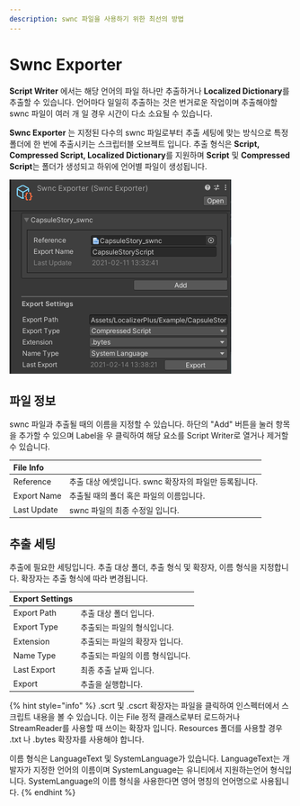 ```yaml
---
description: swnc 파일을 사용하기 위한 최선의 방법
---
```


# Swnc Exporter

**Script Writer** 에서는 해당 언어의 파일 하나만 추출하거나 **Localized Dictionary**를 추출할 수 있습니다. 언어마다 일일히 추출하는 것은 번거로운 작업이며 추출해야할 swnc 파일이 여러 개 일 경우 시간이 다소 소요될 수 있습니다.

**Swnc Exporter** 는 지정된 다수의 swnc 파일로부터 추출 세팅에 맞는 방식으로 특정 폴더에 한 번에 추출시키는 스크립터블 오브젝트 입니다. 추출 형식은 **Script, Compressed Script, Localized Dictionary**를 지원하며 **Script** 및 **Compressed Script**는 폴더가 생성되고 하위에 언어별 파일이 생성됩니다.

![Capsule Story &#xC608;&#xC81C;&#xC758; swnc &#xD30C;&#xC77C;](../.gitbook/assets/swnc_exporter_inspector.png)

## 파일 정보

swnc 파일과 추출될 때의 이름을 지정할 수 있습니다. 하단의 "Add" 버튼을 눌러 항목을 추가할 수 있으며 Label을 우 클릭하여 해당 요소를 Script Writer로 열거나 제거할 수 있습니다.

| File Info |  |
| :--- | :--- |
| Reference | 추출 대상 에셋입니다. swnc 확장자의 파일만 등록됩니다. |
| Export Name | 추출될 때의 폴더 혹은 파일의 이름입니다. |
| Last Update | swnc 파일의 최종 수정일 입니다. |

## 추출 세팅

추출에 필요한 세팅입니다. 추출 대상 폴더, 추출 형식 및 확장자, 이름 형식을 지정합니다. 확장자는 추출 형식에 따라 변경됩니다.

| Export Settings |  |
| :--- | :--- |
| Export Path | 추출 대상 폴더 입니다. |
| Export Type | 추출되는 파일의 형식입니다. |
| Extension | 추출되는 파일의 확장자 입니다. |
| Name Type | 추출되는 파일의 이름 형식입니다. |
| Last Export | 최종 추출 날짜 입니다. |
| Export | 추출을 실행합니다. |

{% hint style="info" %}
.scrt 및 .cscrt 확장자는 파일을 클릭하여 인스펙터에서 스크립트 내용을 볼 수 있습니다. 이는 File 정적 클래스로부터 로드하거나 StreamReader를 사용할 때 쓰이는 확장자 입니다. Resources 폴더를 사용할 경우 .txt 나 .bytes 확장자를 사용해야 합니다.

이름 형식은 LanguageText 및 SystemLanguage가 있습니다. LanguageText는 개발자가 지정한 언어의 이름이며 SystemLanguage는 유니티에서 지원하는언어 형식입니다. SystemLanguage의 이름 형식을 사용한다면 영어 명칭의 언어명으로 사용됩니다.
{% endhint %}



